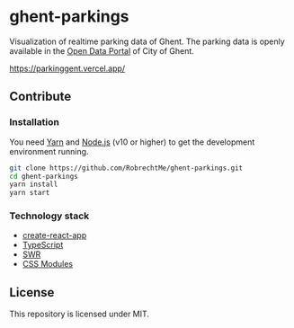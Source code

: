 # ghent-parkings
Visualization of realtime parking data of Ghent. The parking data is openly available in the [Open Data Portal](https://data.stad.gent/) of City of Ghent.

https://parkinggent.vercel.app/

## Contribute

### Installation
You need [Yarn](https://classic.yarnpkg.com/en/docs/install) and [Node.js](https://nodejs.org/en/download/) (v10 or higher) to get the development environment running. 

```bash
git clone https://github.com/RobrechtMe/ghent-parkings.git
cd ghent-parkings
yarn install
yarn start
```

### Technology stack
- [create-react-app](https://create-react-app.dev/)
- [TypeScript](https://www.typescriptlang.org/)
- [SWR](https://swr.vercel.app/)
- [CSS Modules](https://github.com/css-modules/css-modules)

## License
This repository is licensed under MIT.